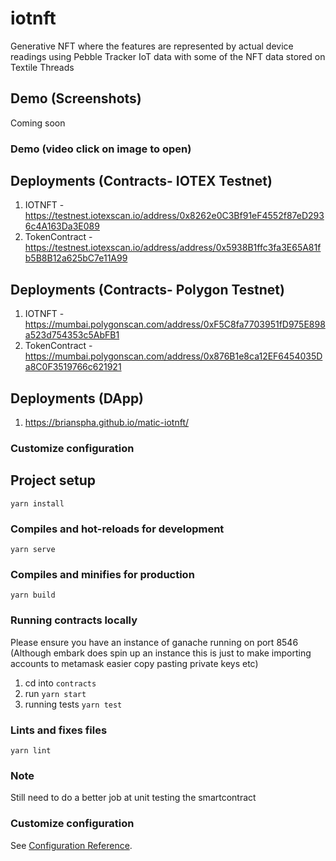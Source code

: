# iotnft
Generative NFT where the features are represented by actual device readings using Pebble Tracker IoT data with some of the NFT data stored on Textile Threads

## Demo (Screenshots)

Coming soon


### Demo (video click on image to open)



## Deployments (Contracts- IOTEX Testnet)

1. IOTNFT - https://testnest.iotexscan.io/address/0x8262e0C3Bf91eF4552f87eD2936c4A163Da3E089
2. TokenContract -https://testnest.iotexscan.io/address/address/0x5938B1ffc3fa3E65A81fb5B8B12a625bC7e11A99

## Deployments (Contracts- Polygon Testnet)

1. IOTNFT - https://mumbai.polygonscan.com/address/0xF5C8fa7703951fD975E898a523d754353c5AbFB1
2. TokenContract -https://mumbai.polygonscan.com/address/0x876B1e8ca12EF6454035Da8C0F3519766c621921

## Deployments (DApp)
1. https://brianspha.github.io/matic-iotnft/
### Customize configuration


## Project setup
```
yarn install
```

### Compiles and hot-reloads for development
```
yarn serve
```

### Compiles and minifies for production
```
yarn build
```
### Running contracts locally 

Please ensure you have an instance of ganache running on port 8546 (Although embark does spin up an instance this is just to make importing accounts to metamask easier copy pasting private keys etc)

1. cd into ``contracts``
2. run ``yarn start``
3. running tests ``yarn test``

### Lints and fixes files
```
yarn lint
```
### Note
Still need to do a better job at unit testing the smartcontract
### Customize configuration
See [Configuration Reference](https://cli.vuejs.org/config/).
